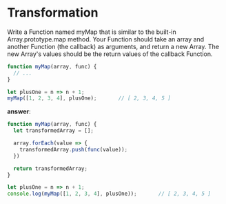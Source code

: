 # Transformation

Write a Function named myMap that is similar to the built-in Array.prototype.map method. Your Function should take an array and another Function (the callback) as arguments, and return a new Array. The new Array's values should be the return values of the callback Function.

```js
function myMap(array, func) {
  // ...
}

let plusOne = n => n + 1;
myMap([1, 2, 3, 4], plusOne);       // [ 2, 3, 4, 5 ]
```

**answer**:

```js
function myMap(array, func) {
  let transformedArray = [];

  array.forEach(value => {
    transformedArray.push(func(value));
  })

  return transformedArray;
}

let plusOne = n => n + 1;
console.log(myMap([1, 2, 3, 4], plusOne));       // [ 2, 3, 4, 5 ]
```
